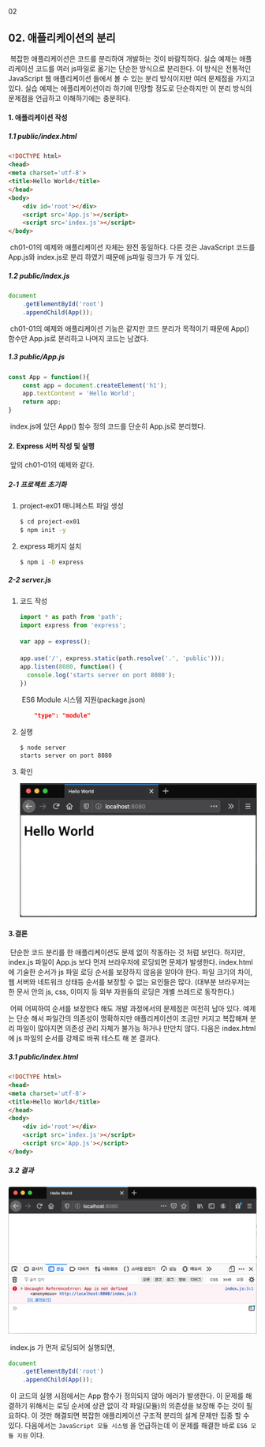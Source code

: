 02

## 02\. 애플리케이션의 분리

​ 복잡한 애플리케이션은 코드를 분리하여 개발하는 것이 바람직하다. 실습 예제는 애플리케이션 코드를 여러 js파일로 옮기는 단순한 방식으로 분리한다. 이 방식은 전통적인 JavaScript 웹 애플리케이션 들에서 볼 수 있는 분리 방식이지만 여러 문제점을 가지고 있다. 실습 예제는 애플리케이션이라 하기에 민망할 정도로 단순하지만 이 분리 방식의 문제점을 언급하고 이해하기에는 충분하다.

#### 1\. 애플리케이션 작성

##### 1.1 public/index.html

```html
<!DOCTYPE html>
<head>
<meta charset='utf-8'>
<title>Hello World</title>
</head>
<body>
    <div id='root'></div>
    <script src='App.js'></script>
    <script src='index.js'></script>
</body>
```

​ ch01-01의 예제와 애플리케이션 자체는 완전 동일하다. 다른 것은 JavaScript 코드를 App.js와 index.js로 분리 하였기 때문에 js파일 링크가 두 개 있다.

##### 1.2 public/index.js

```JavaScript
document
    .getElementById('root')
    .appendChild(App());
```

​ ch01-01의 예제와 애플리케이션 기능은 같지만 코드 분리가 목적이기 때문에 App() 함수만 App.js로 분리하고 나머지 코드는 남겼다.

##### 1.3 public/App.js

```JavaScript
const App = function(){
    const app = document.createElement('h1');
    app.textContent = 'Hello World';
    return app;
}
```

​ index.js에 있던 App() 함수 정의 코드를 단순히 App.js로 분리했다.

#### 2\. Express 서버 작성 및 실행

​ 앞의 ch01-01의 예제와 같다.

##### 2-1 프로젝트 초기화

1.  project-ex01 매니페스트 파일 생성
    
    ```bash
    $ cd project-ex01
    $ npm init -y
    ```
2.  express 패키지 설치
    
    ```bash
    $ npm i -D express
    ```

##### 2-2 server.js

1.  코드 작성
    
    ```javascript
    import * as path from 'path'; 
    import express from 'express';
    
    var app = express();
    
    app.use('/', express.static(path.resolve('.', 'public')));
    app.listen(8080, function() {      
      console.log('starts server on port 8080');
    })
    ```
    
    ​ ES6 Module 시스템 지원(package.json)
    
    ```json
        "type": "module"
    ```
2.  실행
    
    ```bash
    $ node server
    starts server on port 8080
    
    ```
3.  확인
    
	![ch01-0001.png](../../_resources/22a87785b6d44be8a26c999d5dd49f27.png)

#### 3.결론

​ 단순한 코드 분리를 한 애플리케이션도 문제 없이 작동하는 것 처럼 보인다. 하지만, index.js 파일이 App.js 보다 먼저 브라우저에 로딩되면 문제가 발생한다. index.html에 기술한 순서가 js 파일 로딩 순서를 보장하지 않음을 알아야 한다. 파일 크기의 차이, 웹 서버와 네트워크 상태등 순서를 보장할 수 없는 요인들은 많다. (대부분 브라우저는 한 문서 안의 js, css, 이미지 등 외부 자원들의 로딩은 개별 쓰레드로 동작한다.)

​ 어찌 어찌하여 순서를 보장한다 해도 개발 과정에서의 문제점은 여전히 남아 있다. 예제는 단순 해서 파일간의 의존성이 명확하지만 애플리케이션이 조금만 커지고 복잡해져 분리 파일이 많아지면 의존성 관리 자체가 불가능 하거나 만만치 않다. 다음은 index.html에 js 파일의 순서를 강제로 바꿔 테스트 해 본 결과다.

##### 3.1 public/index.html

```html
<!DOCTYPE html>
<head>
<meta charset='utf-8'>
<title>Hello World</title>
</head>
<body>
    <div id='root'></div>
    <script src='index.js'></script>
    <script src='App.js'></script>
</body>
```

##### 3.2 결과

![ch01-0003.png](../../_resources/35988eecc7dd4823b02b5509f434e7bf.png)

​ index.js 가 먼저 로딩되어 실행되면,

```javascript
document
    .getElementById('root')
    .appendChild(App());
```

​ 이 코드의 실행 시점에서는 App 함수가 정의되지 않아 에러가 발생한다. 이 문제를 해결하기 위해서는 로딩 순서에 상관 없이 각 파일(모듈)의 의존성을 보장해 주는 것이 필요하다. 이 것만 해결되면 복잡한 애플리케이션 구조적 분리의 설계 문제만 집중 할 수 있다. 다음에서는 `JavaScript 모듈 시스템` 을 언급하는데 이 문제를 해결한 바로 `ES6 모듈 지원` 이다.